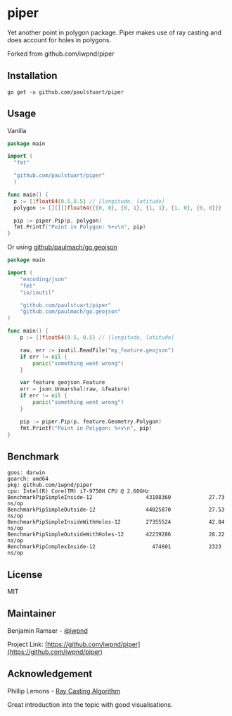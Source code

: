 # piper

Yet another point in polygon package. Piper makes use of ray casting and does account for holes in polygons.

Forked from github.com/iwpnd/piper

## Installation

```
go get -u github.com/paulstuart/piper
```

## Usage

Vanilla

```go
package main

import (
  "fmt"

  "github.com/paulstuart/piper"
  )

func main() {
  p := []float64{0.5,0.5} // [longitude, latitude]
  polygon := [][][]float64{{{0, 0}, {0, 1}, {1, 1}, {1, 0}, {0, 0}}}

  pip := piper.Pip(p, polygon)
  fmt.Printf("Point in Polygon: %+v\n", pip)
}
```

Or using [github/paulmach/go.geojson](https://github.com/paulmach/go.geojson)

```go
package main

import (
	"encoding/json"
	"fmt"
	"io/ioutil"

	"github.com/paulstuart/piper"
	"github.com/paulmach/go.geojson"
)

func main() {
	p := []float64{0.5, 0.5} // [longitude, latitude]

	raw, err := ioutil.ReadFile("my_feature.geojson")
	if err != nil {
		panic("something went wrong")
	}

	var feature geojson.Feature
	err = json.Unmarshal(raw, &feature)
	if err != nil {
		panic("something went wrong")
	}

	pip := piper.Pip(p, feature.Geometry.Polygon)
	fmt.Printf("Point in Polygon: %+v\n", pip)
}
```

## Benchmark

```
goos: darwin
goarch: amd64
pkg: github.com/iwpnd/piper
cpu: Intel(R) Core(TM) i7-9750H CPU @ 2.60GHz
BenchmarkPipSimpleInside-12              	43108360	        27.73 ns/op
BenchmarkPipSimpleOutside-12             	44025870	        27.53 ns/op
BenchmarkPipSimpleInsideWithHoles-12     	27355524	        42.84 ns/op
BenchmarkPipSimpleOutsideWithHoles-12    	42239286	        28.22 ns/op
BenchmarkPipComplexInside-12             	  474601	        2323 ns/op
```

## License

MIT

## Maintainer

Benjamin Ramser - [@iwpnd](https://github.com/iwpnd)

Project Link: [https://github.com/iwpnd/piper](https://github.com/iwpnd/piper)

## Acknowledgement

Phillip Lemons - [Ray Casting Algorithm](http://philliplemons.com/posts/ray-casting-algorithm)

Great introduction into the topic with good visualisations.
